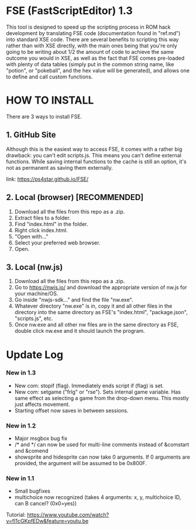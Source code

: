 # FSE (FastScriptEditor) 1.3

This tool is designed to speed up the scripting process in ROM hack development by translating FSE code (documentation found in "ref.md") into standard XSE code.
There are several benefits to scripting this way rather than with XSE directly, with the main ones being that you're only going to be writing about 1/2 the amount of code to achieve the same outcome you would in XSE, as well as the fact that FSE comes pre-loaded with plenty of data tables (simply put in the common string name, like "potion", or "pokeball", and the hex value will be generated), and allows one to define and call custom functions.

# HOW TO INSTALL

There are 3 ways to install FSE.

## 1. GitHub Site

Although this is the easiest way to access FSE, it comes with a rather big drawback: you can't edit scripts.js. This means you can't define external functions. While saving internal functions to the cache is still an option, it's not as permanent as saving them externally.

link: https://ps4star.github.io/FSE/

## 2. Local (browser) \[RECOMMENDED\]

1. Download all the files from this repo as a .zip.
2. Extract files to a folder.
3. Find "index.html" in the folder.
4. Right click index.html.
5. "Open with..."
6. Select your preferred web browser.
7. Open.

## 3. Local (nw.js)

1. Download all the files from this repo as a .zip.
2. Go to https://nwjs.io/ and download the appropriate version of nw.js for your machine/OS.
3. Go inside "nwjs-sdk..." and find the file "nw.exe".
4. Whatever directory "nw.exe" is in, copy it and all other files in the directory into the same directory as FSE's "index.html", "package.json", "scripts.js", etc.
5. Once nw.exe and all other nw files are in the same directory as FSE, double click nw.exe and it should launch the program.

# Update Log

### New in 1.3
- New com: stopif (flag). Immediately ends script if (flag) is set.
- New com: setgame ("frlg" or "rse"). Sets internal game variable. Has same effect as selecting a game from the drop-down menu. This mostly just affects movement.
- Starting offset now saves in between sessions.

### New in 1.2
- Major msgbox bug fix
- /* and \*/ can now be used for multi-line comments instead of &comstart and &comend
- showsprite and hidesprite can now take 0 arguments. If 0 arguments are provided, the argument will be assumed to be 0x800F.

### New in 1.1
- Small bugfixes
- multichoice now recognized (takes 4 arguments: x, y, multichoice ID, can B cancel? (0x0=yes))

Tutorial: https://www.youtube.com/watch?v=fI1cGKpfEDw&feature=youtu.be
